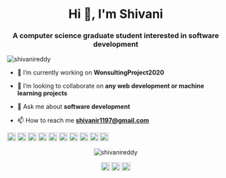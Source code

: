 <h1 align="center">Hi 👋, I'm Shivani</h1>
<h3 align="center">A computer science graduate student interested in software development</h3>
<p align="left"> <img src="https://komarev.com/ghpvc/?username=shivanireddy" alt="shivanireddy" /> </p>

- 🔭 I’m currently working on **WonsultingProject2020**

- 👯 I’m looking to collaborate on **any web development or machine learning projects**

- 💬 Ask me about **software development**

- 📫 How to reach me **shivanir1197@gmail.com**

<p align="left"><img src="https://konpa.github.io/devicon/devicon.git/icons/react/react-original-wordmark.svg" alt="react" width="20" height="20"/> <img src="https://konpa.github.io/devicon/devicon.git/icons/amazonwebservices/amazonwebservices-original-wordmark.svg" alt="amazonwebservices" width="20" height="20"/> <img src="https://konpa.github.io/devicon/devicon.git/icons/css3/css3-original-wordmark.svg" alt="css3" width="20" height="20"/> <img src="https://konpa.github.io/devicon/devicon.git/icons/electron/electron-original.svg" alt="electron" width="20" height="20"/> <img src="https://konpa.github.io/devicon/devicon.git/icons/html5/html5-original-wordmark.svg" alt="html5" width="20" height="20"/> <img src="https://konpa.github.io/devicon/devicon.git/icons/javascript/javascript-original.svg" alt="javascript" width="20" height="20"/> <img src="https://konpa.github.io/devicon/devicon.git/icons/mongodb/mongodb-original-wordmark.svg" alt="mongodb" width="20" height="20"/> <img src="https://konpa.github.io/devicon/devicon.git/icons/mysql/mysql-original-wordmark.svg" alt="mysql" width="20" height="20"/> <img src="https://konpa.github.io/devicon/devicon.git/icons/nodejs/nodejs-original-wordmark.svg" alt="nodejs" width="20" height="20"/> <img src="https://konpa.github.io/devicon/devicon.git/icons/python/python-original-wordmark.svg" alt="python" width="20" height="20"/></p><p align="center"> <img src="https://github-readme-stats.vercel.app/api?username=shivanireddy&show_icons=true" alt="shivanireddy" /> </p>

<p align="center">
<a href="https://twitter.com/shivanir1197" target="blank"><img align="center" src="https://cdn.jsdelivr.net/npm/simple-icons@3.0.1/icons/twitter.svg" alt="shivanir1197" height="20" width="20" /></a>
<a href="https://linkedin.com/in/shivani-reddy-sidigidda" target="blank"><img align="center" src="https://cdn.jsdelivr.net/npm/simple-icons@3.0.1/icons/linkedin.svg" alt="shivani-reddy-sidigidda" height="20" width="20" /></a>
<a href="https://instagram.com/shivanireddyyy" target="blank"><img align="center" src="https://cdn.jsdelivr.net/npm/simple-icons@3.0.1/icons/instagram.svg" alt="shivanireddyyy" height="20" width="20" /></a>
</p>
